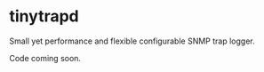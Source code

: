 tinytrapd
=========

Small yet performance and flexible configurable SNMP trap logger.

Code coming soon.
